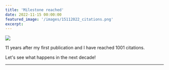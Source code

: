 ```yaml
---
title: 'Milestone reached'
date: 2022-11-15 00:00:00
featured_image: '/images/15112022_citations.png'
excerpt: 
---
```


![](/mysite/images/15112022_citations.png)

11 years after my first publication and I have reached 1001 citations. 

Let's see what happens in the next decade!



---
